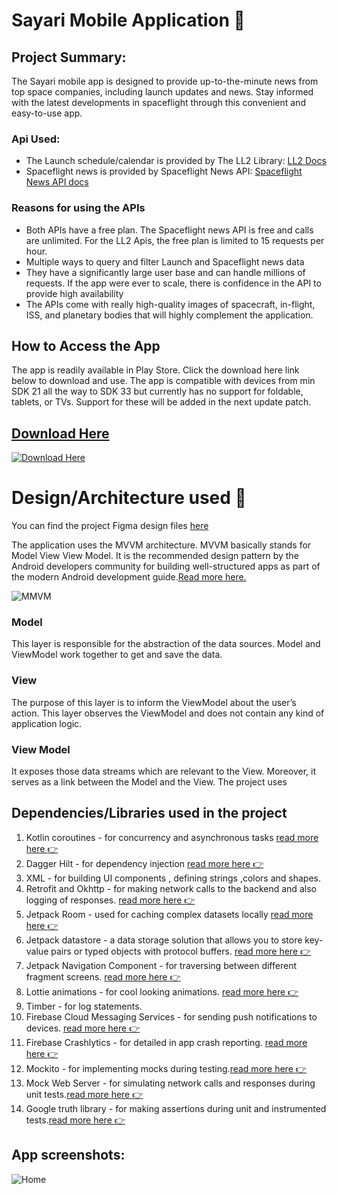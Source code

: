 # Sayari Mobile Application :hammer:

## Project Summary: 
The Sayari mobile app is designed to provide up-to-the-minute news from top space companies, including launch updates and news. Stay informed with the latest developments in spaceflight through this convenient and easy-to-use app.

### Api Used: 
- The Launch schedule/calendar is provided by The LL2 Library: [LL2 Docs](https://thespacedevs.com/llapi)
- Spaceflight news is provided by Spaceflight News API: [Spaceflight News API docs](https://api.spaceflightnewsapi.net/v4/docs/)

### Reasons for using the APIs
- Both APIs have a free plan. The Spaceflight news API is free and calls are unlimited. For the LL2 Apis, the free plan is limited to 15 requests per hour.
- Multiple ways to query and filter Launch and Spaceflight news data
- They have a significantly large user base and can handle millions of requests. If the app were ever to scale, there is confidence in the API to provide high availability
- The APIs come with really high-quality images of spacecraft, in-flight, ISS, and planetary bodies that will highly complement the application.

## How to Access the App
The app is readily available in Play Store. Click the download here link below to download and use. The app is compatible with devices from min SDK 21 all the way to SDK 33 but currently has no support for foldable, tablets, or TVs. Support for these will be added in the next update patch. 

## [Download Here](https://play.google.com/store/apps/details?id=com.dev.james.sayariproject)

[![Download Here](https://github.com/JayExtra/Sayari_Project/assets/40741293/a64ca257-345a-4ca4-b1cc-a9005d563c09)](https://play.google.com/store/apps/details?id=com.dev.james.sayariproject)

# Design/Architecture used :triangular_ruler:

You can find the project Figma design files [here](https://www.figma.com/file/nPi8e77EuckWb6hO5kMsFB/Sayari-v2-design?type=design&node-id=0%3A1&mode=design&t=MZcWtP9rzsSIplIq-1) 

The application uses the MVVM architecture. MVVM basically stands for Model View View Model. It is the recommended design pattern
by the Android developers community for building well-structured apps as part of the modern Android development guide.[Read more here.](https://www.geeksforgeeks.org/mvvm-model-view-viewmodel-architecture-pattern-in-android/) 

![MMVM](https://github.com/JayExtra/Sayari_Project/assets/40741293/c25e0a4b-5f3a-4cc7-815a-38ec09961ce9)

### Model 
This layer is responsible for the abstraction of the data sources. Model and ViewModel work together to get and save the data.
### View 
The purpose of this layer is to inform the ViewModel about the user’s action. This layer observes the ViewModel and does not contain any kind of application logic.
### View Model 
It exposes those data streams which are relevant to the View. Moreover, it serves as a link between the Model and the View. The project uses

## Dependencies/Libraries used in the project
1. Kotlin coroutines - for concurrency and asynchronous tasks [ read more here :point_right:](https://developer.android.com/kotlin/coroutines?gclid=CjwKCAiAheacBhB8EiwAItVO20G0FiS_NrE86uFAyMj0jzN1IVsBxeyOBwW__JKCrtGCpTFpAQEHkRoCPXQQAvD_BwE&gclsrc=aw.ds)
2. Dagger Hilt - for dependency injection [ read more here :point_right:](https://developer.android.com/training/dependency-injection/hilt-android)
3. XML - for building UI components , defining strings ,colors and shapes.
4. Retrofit and Okhttp - for making network calls to the backend and also logging of responses. [ read more here :point_right:](https://square.github.io/retrofit/)
5. Jetpack Room - used for caching complex datasets locally [read more here :point_right:](https://developer.android.com/training/data-storage/room)
6. Jetpack datastore -  a data storage solution that allows you to store key-value pairs or typed objects with protocol buffers. [read more here :point_right:](https://developer.android.com/topic/libraries/architecture/datastore)
7. Jetpack Navigation Component - for traversing between different fragment screens. [read more here :point_right:](https://developer.android.com/guide/navigation/navigation-getting-started)
8. Lottie animations - for cool looking animations. [read more here :point_right:](https://lottiefiles.com/)
9. Timber - for log statements.
10. Firebase Cloud Messaging Services - for sending push notifications to devices. [read more here :point_right:](https://firebase.google.com/docs/cloud-messaging)
11. Firebase Crashlytics - for detailed in app crash reporting. [read more here :point_right:](https://firebase.google.com/docs/crashlytics)
12. Mockito - for implementing mocks during testing.[read more here :point_right:](https://site.mockito.org/)
13. Mock Web Server - for simulating network calls and responses during unit tests.[read more here :point_right:](https://github.com/square/okhttp/tree/master/mockwebserver)
14. Google truth library - for making assertions during unit and instrumented tests.[read more here :point_right:](https://truth.dev/)

## App screenshots:

![Home](Sayari_Project/s_sh7.jpg)





